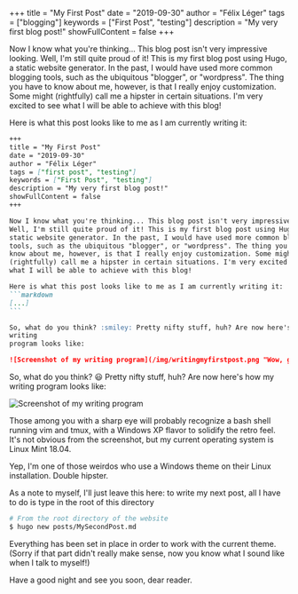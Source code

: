 +++
title = "My First Post"
date = "2019-09-30"
author = "Félix Léger"
tags = ["blogging"]
keywords = ["First Post", "testing"]
description = "My very first blog post!"
showFullContent = false
+++

Now I know what you're thinking... This blog post isn't very impressive looking.  Well, I'm still quite proud
of it! This is my first blog post using Hugo, a static website generator. In the past, I would have used more
common blogging tools, such as the ubiquitous "blogger", or "wordpress". The thing you have to know about me,
however, is that I really enjoy customization. Some might (rightfully) call me a hipster in certain
situations. I'm very excited to see what I will be able to achieve with this blog!

Here is what this post looks like to me as I am currently writing it:

````markdown
+++
title = "My First Post"
date = "2019-09-30"
author = "Félix Léger"
tags = ["first post", "testing"]
keywords = ["First Post", "testing"]
description = "My very first blog post!"
showFullContent = false
+++

Now I know what you're thinking... This blog post isn't very impressive looking.
Well, I'm still quite proud of it! This is my first blog post using Hugo, a
static website generator. In the past, I would have used more common blogging
tools, such as the ubiquitous "blogger", or "wordpress". The thing you have to
know about me, however, is that I really enjoy customization. Some might
(rightfully) call me a hipster in certain situations. I'm very excited to see
what I will be able to achieve with this blog!

Here is what this post looks like to me as I am currently writing it:
```markdown
[...]
```

So, what do you think? :smiley: Pretty nifty stuff, huh? Are now here's how my
writing
program looks like:

![Screenshot of my writing program](/img/writingmyfirstpost.png "Wow, great retro feel!")
````

So, what do you think? :smiley: Pretty nifty stuff, huh? Are now here's how my writing
program looks like:

![Screenshot of my writing program](/img/writingmyfirstpost.png "Wow, great retro feel!")

Those among you with a sharp eye will probably recognize a bash shell running
vim and tmux, with a Windows XP flavor to solidify the retro feel. It's not
obvious from the screenshot, but my current operating system is Linux Mint
18.04. 

Yep, I'm one of those weirdos who use a Windows theme on their Linux
installation. Double hipster.

As a note to myself, I'll just leave this here: to write my next post, all I
have to do is type in the root of this directory
```bash
# From the root directory of the website
$ hugo new posts/MySecondPost.md
```
Everything has been set in place in order to work with the current theme. (Sorry
if that part didn't really make sense, now you know what I sound like when I
talk to myself!)

Have a good night and see you soon, dear reader.
